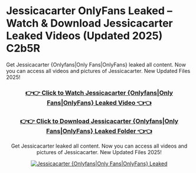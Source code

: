 # Jessicacarter OnlyFans Leaked – Watch & Download Jessicacarter Leaked Videos (Updated 2025) C2b5R

Get Jessicacarter {Onlyfans|Only Fans|OnlyFans} leaked all content. Now you can access all videos and pictures of Jessicacarter. New Updated Files 2025!  
<div align="center">
  
### [👉👉 Click to Watch Jessicacarter {Onlyfans|Only Fans|OnlyFans} Leaked Video 👈👈](https://links2leaks.com/jessicacarter)  
### [👉👉 Click to Download Jessicacarter {Onlyfans|Only Fans|OnlyFans} Leaked Folder 👈👈](https://links2leaks.com/jessicacarter)  

Get Jessicacarter leaked all content. Now you can access all videos and pictures of Jessicacarter. New Updated Files 2025!  

[![Jessicacarter {Onlyfans|Only Fans|OnlyFans} Leaked](https://i.ibb.co/93hzkbrt/l2l.gif)](https://links2leaks.com/jessicacarter)  

</div>
